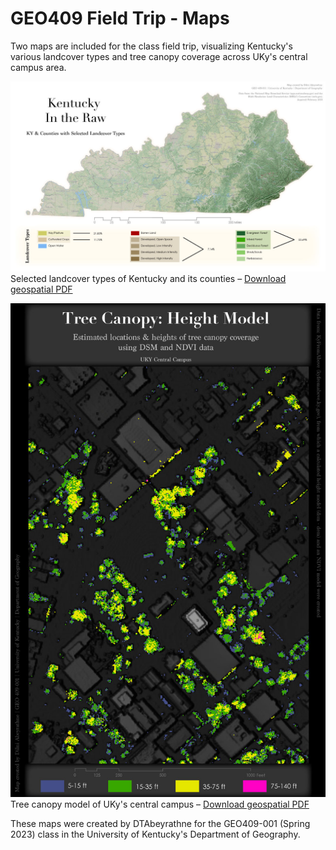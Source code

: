 # GEO409 Field Trip - Maps
Two maps are included for the class field trip, visualizing Kentucky's various landcover types and tree canopy coverage across UKy's central campus area.

![Kentucky Counties](M4_landcover_map.jpg)   
Selected landcover types of Kentucky and its counties – [Download geospatial PDF](M4_KY_landcover2.pdf)

![UKy Campus canopy model](M4_trees_map.jpg)   
Tree canopy model of UKy's central campus – [Download geospatial PDF](M4_UKY_trees2.pdf)

These maps were created by DTAbeyrathne for the GEO409-001 (Spring 2023) class in the University of Kentucky's Department of Geography.

